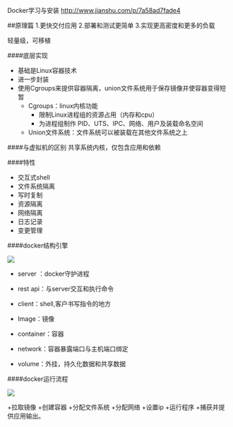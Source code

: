 Docker学习与安装
http://www.jianshu.com/p/7a58ad7fade4

##原理篇
1.更快交付应用
2.部署和测试更简单
3.实现更高密度和更多的负载

轻量级，可移植

####底层实现  
+ 基础是Linux容器技术
+ 进一步封装
+ 使用Cgroups来提供容器隔离，union文件系统用于保存镜像并使容器变得短暂
	+ Cgroups：linux内核功能
		+ 限制Linux进程组的资源占用（内存和cpu）
		+ 为进程组制作 PID、UTS、IPC、网络、用户及装载命名空间
	+ Union文件系统：文件系统可以被装载在其他文件系统之上

####与虚拟机的区别
共享系统内核，仅包含应用和依赖

####特性

+ 交互式shell
+ 文件系统隔离
+ 写时复制
+ 资源隔离
+ 网络隔离
+ 日志记录
+ 变更管理

####docker结构引擎

![](http://upload-images.jianshu.io/upload_images/670122-9e1e42f04aecefca.png?imageMogr2/auto-orient/strip%7CimageView2/2/w/1240)

+ server ：docker守护进程
+ rest api：与server交互和执行命令
+ client：shell,客户书写指令的地方

+ Image：镜像
+ container：容器
+ network：容器暴露端口与主机端口绑定
+ volume：外挂，持久化数据和共享数据

####docker运行流程

![](http://upload-images.jianshu.io/upload_images/670122-58c059c355a0ea48.png?imageMogr2/auto-orient/strip%7CimageView2/2/w/1240)

+拉取镜像
+创建容器
+分配文件系统
+分配网络
+设置ip
+运行程序
+捕获并提供应用输出。